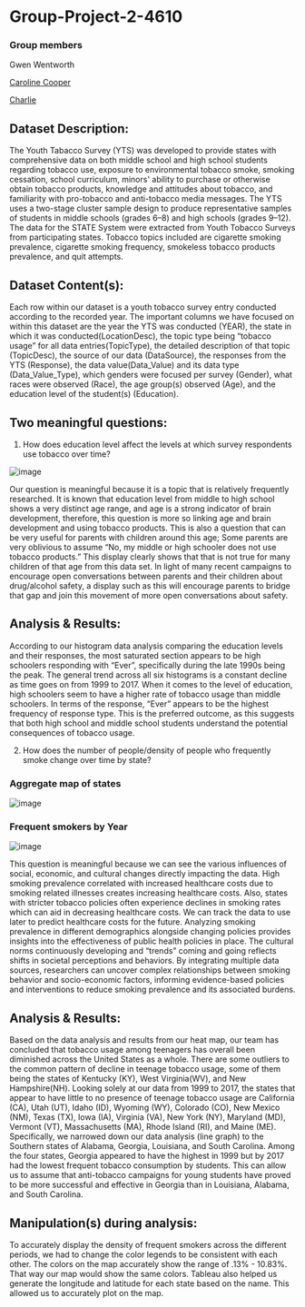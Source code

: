 # Group-Project-2-4610

### Group members 
Gwen Wentworth 

[Caroline Cooper](https://github.com/carolinetcooper6/Group-Project-2/blob/main/README.md)

[Charlie]( https://github.com/charles8888/Project2 )

## Dataset Description:

The Youth Tabacco Survey (YTS) was developed to provide states with comprehensive data on both middle school and high school students regarding tobacco use, exposure to environmental tobacco smoke, smoking cessation, school curriculum, minors' ability to purchase or otherwise obtain tobacco products, knowledge and attitudes about tobacco, and familiarity with pro-tobacco and anti-tobacco media messages. The YTS uses a two-stage cluster sample design to produce representative samples of students in middle schools (grades 6–8) and high schools (grades 9–12). The data for the STATE System were extracted from Youth Tobacco Surveys from participating states. Tobacco topics included are cigarette smoking prevalence, cigarette smoking frequency, smokeless tobacco products prevalence, and quit attempts.

## Dataset Content(s):
Each row within our dataset is a youth tobacco survey entry conducted according to the recorded year. The important columns we have focused on within this dataset are the year the YTS was conducted (YEAR), the state in which it was conducted(LocationDesc), the topic type being “tobacco usage” for all data entries(TopicType), the detailed description of that topic (TopicDesc), the source of our data (DataSource), the responses from the YTS (Response), the data value(Data_Value) and its data type (Data_Value_Type), which genders were focused per survey (Gender), what races were observed (Race), the age group(s) observed (Age), and the education level of the student(s) (Education).

## Two meaningful questions: 

1.  How does education level affect the levels at which survey respondents use tobacco over time?

   
  ![image](https://github.com/gaw63800/Group-Project-2-4610/assets/150155143/f68322fc-a75b-472d-a6a5-5f6149035670)

Our question is meaningful because it is a topic that is relatively frequently researched. It is known that education level from middle to high school shows a very distinct age range, and age is a strong indicator of brain development, therefore, this question is more so linking age and brain development and using tobacco products. This is also a question that can be very useful for parents with children around this age; Some parents are very oblivious to assume “No, my middle or high schooler does not use tobacco products.” This display clearly shows that that is not true for many children of that age from this data set. In light of many recent campaigns to encourage open conversations between parents and their children about drug/alcohol safety, a display such as this will encourage parents to bridge that gap and join this movement of more open conversations about safety. 


## Analysis & Results:

According to our histogram data analysis comparing the education levels and their responses, the most saturated section appears to be high schoolers responding with “Ever”, specifically during the late 1990s being the peak. The general trend across all six histograms is a constant decline as time goes on from 1999 to 2017. When it comes to the level of education, high schoolers seem to have a higher rate of tobacco usage than middle schoolers. In terms of the response, “Ever” appears to be the highest frequency of response type. This is the preferred outcome, as this suggests that both high school and middle school students understand the potential consequences of tobacco usage. 

2.  How does the number of people/density of people who frequently smoke change over time by state?

### Aggregate map of states
![image](https://github.com/gaw63800/Group-Project-2-4610/assets/150155143/7ca3d396-17e3-4a65-9e75-8be4a224cec6)


### Frequent smokers by Year
![image](https://github.com/gaw63800/Group-Project-2-4610/assets/150155143/7a0e7dbc-1f50-42d9-b34a-029fe725ba8b)

This question is meaningful because we can see the various influences of social, economic, and cultural changes directly impacting the data. High smoking prevalence correlated with increased healthcare costs due to smoking related illnesses creates increasing healthcare costs. Also, states with stricter tobacco policies often experience declines in smoking rates which can aid in decreasing healthcare costs. We can track the data to use later to predict healthcare costs for the future. Analyzing smoking prevalence in different demographics alongside changing policies provides insights into the effectiveness of public health policies in place. The cultural norms continuously developing and “trends” coming and going reflects shifts in societal perceptions and behaviors. By integrating multiple data sources, researchers can uncover complex relationships between smoking behavior and socio-economic factors, informing evidence-based policies and interventions to reduce smoking prevalence and its associated burdens. 

## Analysis & Results:
Based on the data analysis and results from our heat map, our team has concluded that tobacco usage among teenagers has overall been diminished across the United States as a whole. There are some outliers to the common pattern of decline in teenage tobacco usage, some of them being the states of Kentucky (KY), West Virginia(WV), and New Hampshire(NH). Looking solely at our data from 1999 to 2017, the states that appear to have little to no presence of teenage tobacco usage are California (CA), Utah (UT), Idaho (ID), Wyoming (WY), Colorado (CO), New Mexico (NM), Texas (TX), Iowa (IA), Virginia (VA), New York (NY), Maryland (MD), Vermont (VT), Massachusetts (MA), Rhode Island (RI), and Maine (ME). Specifically, we narrowed down our data analysis (line graph) to the Southern states of Alabama, Georgia, Louisiana, and South Carolina. Among the four states, Georgia appeared to have the highest in 1999 but by 2017 had the lowest frequent tobacco consumption by students. This can allow us to assume that anti-tobacco campaigns for young students have proved to be more successful and effective in Georgia than in Louisiana, Alabama, and South Carolina.


## Manipulation(s) during analysis:

To accurately display the density of frequent smokers across the different periods, we had to change the color legends to be consistent with each other. The colors on the map accurately show the range of .13% - 10.83%. That way our map would show the same colors. 
Tableau also helped us generate the longitude and latitude for each state based on the name. This allowed us to accurately plot on the map. 




